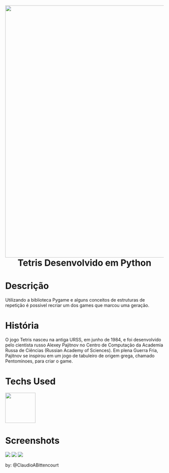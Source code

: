 <div align="center">
 <h1> <img src="https://upload.wikimedia.org/wikipedia/en/b/b0/The_Tetris_Company_logo.png" width="800px"><br/>Tetris Desenvolvido em Python</h1>
     </div>
     
  <!--<p align="center">
  <a href="https://skillicons.dev">
    <img src="https://skillicons.dev/icons?i=py,django,flask,mongodb,sqlite" />
  </a>
</p-->



# Descrição
Utilizando a biblioteca Pygame e alguns conceitos de estruturas de repetição é possivel recriar um dos games que marcou uma geração.

# História
O jogo Tetris nasceu na antiga URSS, em junho de 1984, e foi desenvolvido pelo cientista russo Alexey Pajitnov no Centro de Computação da Academia Russa de Ciências (Russian Academy of Sciences). Em plena Guerra Fria, Pajitnov se inspirou em um jogo de tabuleiro de origem grega, chamado Pentominoes, para criar o game. 

# Techs Used
 <img src="http://cdn.jsdelivr.net/gh/devicons/devicon/icons/python/python-original.svg" height="96" width="96px" />



# Screenshots
  <img src="https://i.imgur.com/5ZDnfIq.png"> 
  <img src="https://i.imgur.com/DHLh1Jj.png"> 
  <img src="https://i.imgur.com/1ianVzM.png"> 


by: @ClaudioABittencourt
  
